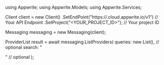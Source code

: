 using Appwrite;
using Appwrite.Models;
using Appwrite.Services;

Client client = new Client()
    .SetEndPoint("https://<REGION>.cloud.appwrite.io/v1") // Your API Endpoint
    .SetProject("<YOUR_PROJECT_ID>"); // Your project ID

Messaging messaging = new Messaging(client);

ProviderList result = await messaging.ListProviders(
    queries: new List<string>(), // optional
    search: "<SEARCH>" // optional
);